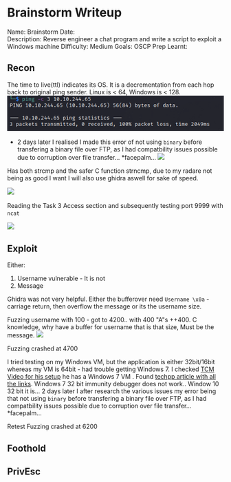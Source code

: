 # Brainstorm Writeup
Name: Brainstorm
Date:  
Description: Reverse engineer a chat program and write a script to exploit a Windows machine
Difficulty:  Medium
Goals:  OSCP Prep
Learnt:

## Recon

The time to live(ttl) indicates its OS. It is a decrementation from each hop back to original ping sender. Linux is < 64, Windows is < 128.
![ping](Screenshots/ping.png)

- 2 days later I realised I made this error of not using `binary` before transfering a binary file over FTP, as I had compatbility issues possible due to corruption over file transfer... \*facepalm...
![](ftpgrab.png)

Has both strcmp and the safer C function strncmp, due to my radare not being as good I want I will also use ghidra aswell for sake of speed.

![](hasstrcmp.png)

Reading the Task 3 Access section and subsequently testing port 9999 with `ncat` 

![](testing9999.png)

## Exploit

Either:
1. Username vulnerable - It is not
2. Message

Ghidra was not very helpful. Either the bufferover need `Username \x0a` - carriage return, then overflow the message or its the username size. 

Fuzzing username with 100 - got to 4200.. with 400 "A"s  ++400. C knowledge, why have a buffer for username that is that size, Must be the message.
![](useranem400atatime.png)

Fuzzing crashed at 4700

I tried testing on my Windows VM, but the application is either 32bit/16bit whereas my VM is 64bit - had trouble getting Windows 7. I checked [TCM Video for his setup](https://www.youtube.com/watch?v=T1-Sds8ZHBU) he has a Windows 7 VM . Found [techpp article with all the links](https://techpp.com/2018/04/16/windows-7-iso-official-direct-download-links/). Windows 7 32 bit immunity debugger does not work.. Window 10 32 bit it is...
2 days later I after research the various issues  my error being that  not using `binary` before transfering a binary file over FTP, as I had compatbility issues possible due to corruption over file transfer... \*facepalm...

Retest Fuzzing crashed at 6200

## Foothold

## PrivEsc

      
